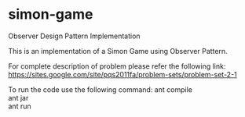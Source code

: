 simon-game
==========

Observer Design Pattern Implementation

This is an implementation of a Simon Game using Observer Pattern. <br/>

For complete description of problem please refer the following link:<br/>
https://sites.google.com/site/pqs2011fa/problem-sets/problem-set-2-1<br/>

To run the code use the following command:
ant compile<br/>
ant jar<br/>
ant run<br/>